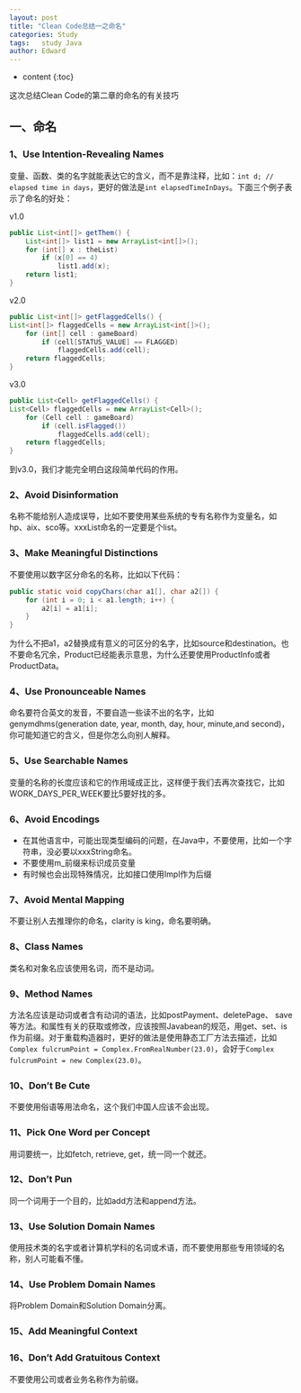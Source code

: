 ```yaml
---
layout: post
title: "Clean Code总结一之命名"
categories: Study
tags:   study Java
author: Edward
---
```


* content
{:toc}

这次总结Clean Code的第二章的命名的有关技巧


## 一、命名

### 1、Use Intention-Revealing Names

变量、函数、类的名字就能表达它的含义，而不是靠注释，比如：`int d; // elapsed time in days`，更好的做法是`int elapsedTimeInDays`。下面三个例子表示了命名的好处：

v1.0

```java
public List<int[]> getThem() {
    List<int[]> list1 = new ArrayList<int[]>();
    for (int[] x : theList)
        if (x[0] == 4)
            list1.add(x);
    return list1;
}
```

v2.0

```java
public List<int[]> getFlaggedCells() {
List<int[]> flaggedCells = new ArrayList<int[]>();
    for (int[] cell : gameBoard)
        if (cell[STATUS_VALUE] == FLAGGED)
            flaggedCells.add(cell);
    return flaggedCells;
}
```   

v3.0

```java
public List<Cell> getFlaggedCells() {
List<Cell> flaggedCells = new ArrayList<Cell>();
    for (Cell cell : gameBoard)
        if (cell.isFlagged())
            flaggedCells.add(cell);
    return flaggedCells;
}
``` 

到v3.0，我们才能完全明白这段简单代码的作用。

### 2、Avoid Disinformation

名称不能给别人造成误导，比如不要使用某些系统的专有名称作为变量名，如hp、aix、sco等。xxxList命名的一定要是个list。

### 3、Make Meaningful Distinctions

不要使用以数字区分命名的名称，比如以下代码：

```java
public static void copyChars(char a1[], char a2[]) {
    for (int i = 0; i < a1.length; i++) {
        a2[i] = a1[i];
    }
}
```

为什么不把a1，a2替换成有意义的可区分的名字，比如source和destination。也不要命名冗余，Product已经能表示意思，为什么还要使用ProductInfo或者ProductData。

### 4、Use Pronounceable Names

命名要符合英文的发音，不要自造一些读不出的名字，比如genymdhms(generation date, year, month, day, hour, minute,and second)，你可能知道它的含义，但是你怎么向别人解释。

### 5、Use Searchable Names

变量的名称的长度应该和它的作用域成正比，这样便于我们去再次查找它，比如WORK_DAYS_PER_WEEK要比5要好找的多。

### 6、Avoid Encodings

- 在其他语言中，可能出现类型编码的问题，在Java中，不要使用，比如一个字符串，没必要以xxxString命名。
- 不要使用m_前缀来标识成员变量
- 有时候也会出现特殊情况，比如接口使用Impl作为后缀

### 7、Avoid Mental Mapping

不要让别人去推理你的命名，clarity is king，命名要明确。

### 8、Class Names

类名和对象名应该使用名词，而不是动词。

### 9、Method Names

方法名应该是动词或者含有动词的语法，比如postPayment、deletePage、 save等方法。和属性有关的获取或修改，应该按照Javabean的规范，用get、set、is作为前缀。对于重载构造器时，更好的做法是使用静态工厂方法去描述，比如`Complex fulcrumPoint = Complex.FromRealNumber(23.0)`，会好于`Complex fulcrumPoint = new Complex(23.0)`。

### 10、Don’t Be Cute

不要使用俗语等用法命名，这个我们中国人应该不会出现。

### 11、Pick One Word per Concept

用词要统一，比如fetch, retrieve, get，统一同一个就还。

### 12、Don’t Pun

同一个词用于一个目的，比如add方法和append方法。

### 13、Use Solution Domain Names

使用技术类的名字或者计算机学科的名词或术语，而不要使用那些专用领域的名称，别人可能看不懂。

### 14、Use Problem Domain Names

将Problem Domain和Solution Domain分离。

### 15、Add Meaningful Context

### 16、Don’t Add Gratuitous Context

不要使用公司或者业务名称作为前缀。
